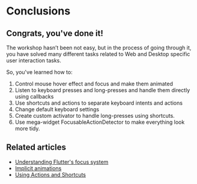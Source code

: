 # Conclusions

## Congrats, you've done it!

The workshop hasn’t been not easy, but in the process of going through it, you have solved many different tasks related to Web and Desktop specific user interaction tasks.

So, you've learned how to:

1. Control mouse hover effect and focus and make them animated
2. Listen to keyboard presses and long-presses and handle them directly using callbacks
3. Use shortcuts and actions to separate keyboard intents and actions
4. Change default keyboard settings 
5. Create custom activator to handle long-presses using shortcuts.
6. Use mega-widget FocusableActionDetector to make everything look more tidy.

## Related articles

  - [Understanding Flutter's focus system](https://docs.flutter.dev/development/ui/advanced/focus)
  - [Implicit animations](https://docs.flutter.dev/development/ui/animations/implicit-animations)
  - [Using Actions and Shortcuts](https://docs.flutter.dev/development/ui/advanced/actions_and_shortcuts)







